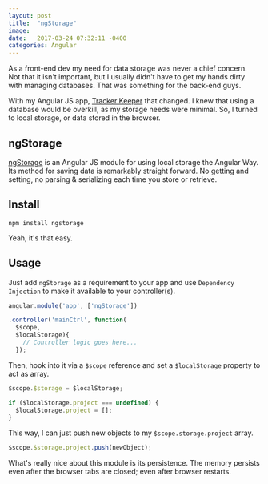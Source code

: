 ```yaml
---
layout: post
title:  "ngStorage"
image:
date:   2017-03-24 07:32:11 -0400
categories: Angular
---
```

As a front-end dev my need for data storage was never a chief concern. Not that it isn't important, but I usually didn't have to get my hands dirty with managing databases. That was something for the back-end guys.

With my Angular JS app, [Tracker Keeper]('http://jefdewitt.com/trackerkeeper') that changed. I knew that using a database would be overkill, as my storage needs were minimal. So, I turned to local storage, or data stored in the browser.

## ngStorage

[ngStorage](https://github.com/gsklee/ngStorage) is an Angular JS module for using local storage the Angular Way. Its method for saving data is remarkably straight forward. No getting and setting, no parsing & serializing each time you store or retrieve.

## Install

```shell
npm install ngstorage
```

Yeah, it's that easy.

## Usage

Just add `ngStorage` as a requirement to your app and use `Dependency Injection` to make it available to your controller(s).

```javascript
angular.module('app', ['ngStorage'])

.controller('mainCtrl', function(
  $scope,
  $localStorage){
    // Controller logic goes here...
  });
```

Then, hook into it via a `$scope` reference and set a `$localStorage` property to act as array.

```javascript
$scope.$storage = $localStorage;

if ($localStorage.project === undefined) {
  $localStorage.project = [];
}
```

This way, I can just push new objects to my `$scope.storage.project` array.

```javascript
$scope.$storage.project.push(newObject);
```

What's really nice about this module is its persistence. The memory persists even after the browser tabs are closed; even after browser restarts. 
